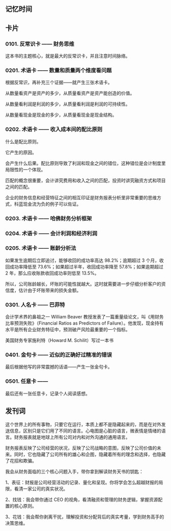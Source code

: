 ## 记忆时间

## 卡片

### 0101. 反常识卡 —— 财务思维

这本书的主题核心，就是最大的反常识卡，并且注意时间脉络。

### 0201. 术语卡 —— 数量和质量两个维度看问题

根据反常识，再补充三个证据——就产生三张术语卡。

从数量看资产是资产的多少，从质量看资产是资产能创造的价值。

从数量看利润是利润的多少，从质量看利润是利润的可持续性。

从数量看现金是现金的多少，从质量看现金是现金结构。

### 0202. 术语卡 —— 收入成本间的配比原则

什么是配比原则。

它产生的原因。

会产生什么后果。配比原则导致了利润和现金之间的错位，这种错位是会计制度里局限性的一个体现。

匹配的概念很重要，会计讲究费用和收入之间的匹配，投资时讲究融资方式和项目之间的匹配。

企业的财务信息和经营特征之间的相互印证是财务报表分析里非常重要的思维方式，科蓝现金流为负的例子可以佐证。

### 0203. 术语卡 —— 哈佛财务分析框架


### 0204. 术语卡 —— 会计利润和经济利润

### 0205. 术语卡 —— 账龄分析法

如果发生逾期后立即追讨，能够收回的成功率高达 98.2%；逾期超过 3 个月，收回成功率降低至 73.6%；如果超过半年，收回成功率降至 57.8%；如果逾期超过 2 年，那么应收账款收回成功率则低至 13.5%。

所以，公司账龄越长，坏账的可能性就越大。这时就需要进一步仔细分析客户的资信度，估计由于坏账带来的损失金额。

### 0301. 人名卡 —— 巴菲特

会计学术界的鼻祖之一 William Beaver 教授发表了一篇重量级论文，叫《用财务比率预测失败》（Financial Ratios as Predictors of Failure）。他发现，现金持有水平是所有企业财务特征中，预测破产风险最重要的一个指标。

美国财务专家施利特（Howard M. Schilit）写过一本书

### 0401. 金句卡 —— 近似的正确好过精准的错误

最后根据他写的非常震撼的话语——产生一张金句卡。

### 0501. 任意卡 ——

最后还有一张任意卡，记录个人阅读感想。

## 发刊词

这个世界上的所有事物，只要它在运行，本质上都不是隐藏起来的，而是在对外发送信息，区别只是它们用了不同的语言。心电图是心脏的语言，微表情是情绪的语言。财务报表就是地球上所有公司对内和对外沟通的通用语言。

财务报表反映了公司经营的状况，反映了公司战略的意图，反映了公司价值的未来。同时，它也隐藏了公司所有的雄心和企图，隐藏着所有的理念和选择，也隐藏了花招和欺骗。

我会从财务面临的三个核心问题入手，带你拿到解读财务天书的钥匙：

1、表征：财报是公司经营活动的记录、量化和呈现。你将学会怎么超越财报的局限，看清一家公司的真实状况。

2、找钱：我会带你通过 CEO 的视角，看清融资和管理的财务逻辑，掌握资源配置的核心原则。

3、花钱：我会帮你剥离干扰，理解投资和分配背后的真实考量，学到财务高手的决策思维。